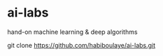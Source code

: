# ai-labs
hand-on machine learning &amp; deep algorithms

git clone https://github.com/habiboulaye/ai-labs.git
